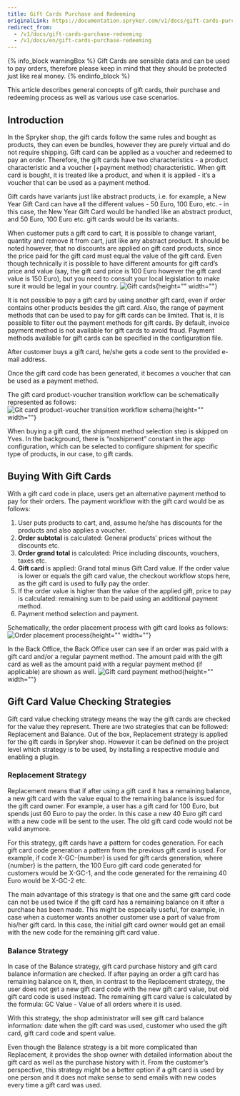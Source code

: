 ```yaml
---
title: Gift Cards Purchase and Redeeming
originalLink: https://documentation.spryker.com/v1/docs/gift-cards-purchase-redeeming
redirect_from:
  - /v1/docs/gift-cards-purchase-redeeming
  - /v1/docs/en/gift-cards-purchase-redeeming
---
```


{% info_block warningBox %}
Gift Cards are sensible data and can be used to pay orders, therefore please keep in mind that they should be protected just like real money.
{% endinfo_block %}

This article describes general concepts of gift cards, their purchase and redeeming process as well as various use case scenarios.

## Introduction

In the Spryker shop, the gift cards follow the same rules and bought as products, they can even be bundles, however they are purely virtual and do not require shipping. Gift card can be applied as a voucher and redeemed to pay an order. Therefore, the gift cards have two characteristics - a product characteristic and a voucher (+payment method) characteristic. When gift card is bought, it is treated like a product, and when it is applied - it’s a voucher that can be used as a payment method.

Gift cards have variants just like abstract products, i.e. for example, a New Year Gift Card can have all the different values - 50 Euro, 100 Euro, etc. - in this case, the New Year Gift Card would be handled like an abstract product, and 50 Euro, 100 Euro etc. gift cards would be its variants.

When customer puts a gift card to cart, it is possible to change variant, quantity and remove it from cart, just like any abstract product. It should be noted however, that no discounts are applied on gift card products, since the price paid for the gift card must equal the value of the gift card. Even though technically it is possible to have different amounts for gift card’s price and value (say, the gift card price is 100 Euro however the gift card value is 150 Euro), but you need to consult your local legislation to make sure it would be legal in your country.
![Gift cards](https://spryker.s3.eu-central-1.amazonaws.com/docs/Features/Gift+Cards/Gift+Cards+Purchase+and+Redeeming/gift_card.png){height="" width=""}

It is not possible to pay a gift card by using another gift card, even if order contains other products besides the gift card. Also, the range of payment methods that can be used to pay for gift cards can be limited. That is, it is possible to filter out the payment methods for gift cards. By default, invoice payment method is not available for gift cards to avoid fraud. Payment methods available for gift cards can be specified in the configuration file.

After customer buys a gift card, he/she gets a code sent to the provided e-mail address.

Once the gift card code has been generated, it becomes a voucher that can be used as a payment method.

The gift card product-voucher transition workflow can be schematically represented as follows:
![Git card product-voucher transition workflow schema](https://spryker.s3.eu-central-1.amazonaws.com/docs/Features/Gift+Cards/Gift+Cards+Purchase+and+Redeeming/GC+product-voucher+transition.png){height="" width=""}

When buying a gift card, the shipment method selection step is skipped on Yves. In the background, there is “noshipment” constant in the app configuration, which can be selected to configure shipment for specific type of products, in our case, to gift cards.

## Buying With Gift Cards

With a gift card code in place, users get an alternative payment method to pay for their orders. The payment workflow with the gift card would be as follows:

1. User puts products to cart, and, assume he/she has discounts for the products and also applies a voucher.
2. **Order subtotal** is calculated: General products’ prices without the discounts etc.
3. **Order grand total** is calculated: Price including discounts, vouchers, taxes etc.
4. **Gift card** is applied: Grand total minus Gift Card value. If the order value is lower or equals the gift card value, the checkout workflow stops here, as the gift card is used to fully pay the order.
5. If the order value is higher than the value of the applied gift, price to pay is calculated: remaining sum to be paid using an additional payment method.
6. Payment method selection and payment.

Schematically, the order placement process with gift card looks as follows:
![Order placement process](https://spryker.s3.eu-central-1.amazonaws.com/docs/Features/Gift+Cards/Gift+Cards+Purchase+and+Redeeming/gc_payment_process.png){height="" width=""}

In the Back Office, the Back Office user can see if an order was paid with a gift card and/or a regular payment method. The amount paid with the gift card as well as the amount paid with a regular payment method (if applicable) are shown as well.
![Gift card payment method](https://spryker.s3.eu-central-1.amazonaws.com/docs/Features/Gift+Cards/Gift+Cards+Purchase+and+Redeeming/gift_card_payment_method.png){height="" width=""}

## Gift Card Value Checking Strategies

Gift card value checking strategy means the way the gift cards are checked for the value they represent. There are two strategies that can be followed: Replacement and Balance. Out of the box, Replacement strategy is applied for the gift cards in Spryker shop. However it can be defined on the project level which strategy is to be used, by installing a respective module and enabling a plugin.

### Replacement Strategy
Replacement means that if after using a gift card it has a remaining balance, a new gift card with the value equal to the remaining balance is issued for the gift card owner. For example, a user has a gift card for 100 Euro, but spends just 60 Euro to pay the order. In this case a new 40 Euro gift card with a new code will be sent to the user. The old gift card code would not be valid anymore.

For this strategy, gift cards have a pattern for codes generation. For each gift card code generation a pattern from the previous gift card is used. For example, if code X-GC-{number} is used for gift cards generation, where {number} is the pattern, the 100 Euro gift card code generated for customers would be X-GC-1, and the code generated for the remaining 40 Euro would be X-GC-2 etc.

The main advantage of this strategy is that one and the same gift card code can not be used twice if the gift card has a remaining balance on it after a purchase has been made. This might be especially useful, for example, in case when a customer wants another customer use a part of value from his/her gift card. In this case, the initial gift card owner would get an email with the new code for the remaining gift card value.

### Balance Strategy

In case of the Balance strategy, gift card purchase history and gift card balance information are checked. If after paying an order a gift card has remaining balance on it, then, in contrast to the Replacement strategy, the user does not get a new gift card code with the new gift card value, but old gift card code is used instead. The remaining gift card value is calculated by the formula: GC Value - Value of all orders where it is used.

With this strategy, the shop administrator will see gift card balance information: date when the gift card was used, customer who used the gift card, gift card code and spent value.

Even though the Balance strategy is a bit more complicated than Replacement, it provides the shop owner with detailed information about the gift card as well as the purchase history with it. From the customer’s perspective, this strategy might be a better option if a gift card is used by one person and it does not make sense to send emails with new codes every time a gift card was used.
